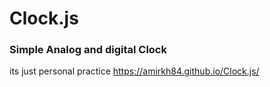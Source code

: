 # Clock.js
### Simple Analog and digital Clock
 its just personal practice
https://amirkh84.github.io/Clock.js/
